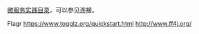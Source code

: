 [微服务实践目录](https://www.jianshu.com/p/f3d5a02757f1)，可以参见连接。

Flagr
https://www.togglz.org/quickstart.html
http://www.ff4j.org/
